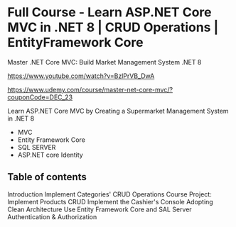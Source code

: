 # Full Course - Learn ASP.NET Core MVC in .NET 8 | CRUD Operations | EntityFramework Core
Master .NET Core MVC: Build Market Management System .NET 8

https://www.youtube.com/watch?v=BzlPrVB_DwA

https://www.udemy.com/course/master-net-core-mvc/?couponCode=DEC_23


Learn ASP.NET Core MVC by Creating a Supermarket Management System in .NET 8
- MVC
- Entity Framework Core
- SQL SERVER
- ASP.NET core Identity

## Table of contents
Introduction
Implement Categories' CRUD Operations
Course Project: Implement Products CRUD
Implement the Cashier's Console
Adopting Clean Architecture
Use Entity Framework Core and SAL Server
Authentication & Authorization
